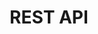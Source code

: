---
title: REST API
weight: 19
type: external-link
external_url: https://qdrant.github.io/qdrant/redoc/index.html
sitemapExclude: True
---